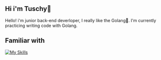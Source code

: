 ## Hi i'm Tuschy🍙

Hello! i'm junior back-end deverloper, I really like the Golang🔷. I'm currently practicing writing code with Golang.

## Familiar with
[![My Skills](https://skillicons.dev/icons?i=go,docker,postgres,ts)](https://skillicons.dev)

